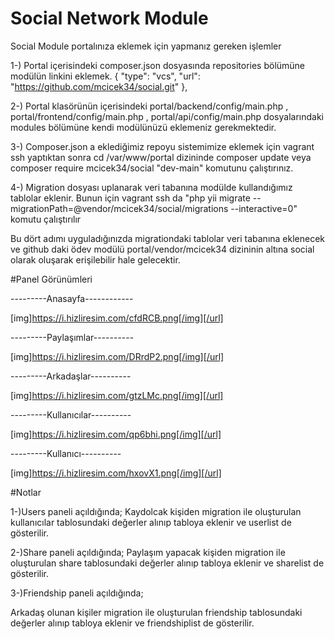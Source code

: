 # Social Network Module

Social Module portalınıza eklemek için yapmanız gereken işlemler

1-) Portal içerisindeki composer.json dosyasında repositories bölümüne modülün linkini eklemek. { "type": "vcs", "url": "https://github.com/mcicek34/social.git" },

2-) Portal klasörünün içerisindeki portal/backend/config/main.php , portal/frontend/config/main.php , portal/api/config/main.php dosyalarındaki modules bölümüne kendi modülünüzü eklemeniz gerekmektedir.

3-) Composer.json a eklediğimiz repoyu sistemimize eklemek için vagrant ssh yaptıktan sonra cd /var/www/portal dizininde composer update veya composer require mcicek34/social "dev-main" komutunu çalıştırınız.

4-) Migration dosyası uplanarak veri tabanına modülde kullandığımız tablolar eklenir. Bunun için vagrant ssh da "php yii migrate --migrationPath=@vendor/mcicek34/social/migrations --interactive=0" komutu çalıştırılır

Bu dört adımı uyguladığınızda migrationdaki tablolar veri tabanına eklenecek ve github daki ödev modülü portal/vendor/mcicek34 dizininin altına social olarak oluşarak erişilebilir hale gelecektir.

#Panel Görünümleri

---------Anasayfa------------

[img]https://i.hizliresim.com/cfdRCB.png[/img][/url]

---------Paylaşımlar----------

[img]https://i.hizliresim.com/DRrdP2.png[/img][/url]

---------Arkadaşlar----------

[img]https://i.hizliresim.com/gtzLMc.png[/img][/url]

---------Kullanıcılar----------

[img]https://i.hizliresim.com/qp6bhi.png[/img][/url]

---------Kullanıcı----------

[img]https://i.hizliresim.com/hxovX1.png[/img][/url]

#Notlar

1-)Users paneli açıldığında;
    Kaydolcak kişiden migration ile oluşturulan kullanıcılar tablosundaki değerler alınıp tabloya eklenir ve userlist de gösterilir.

2-)Share paneli açıldığında;
    Paylaşım yapacak kişiden migration ile oluşturulan share tablosundaki değerler alınıp tabloya eklenir ve sharelist de gösterilir.

3-)Friendship paneli açıldığında;

   Arkadaş olunan kişiler migration ile oluşturulan friendship tablosundaki değerler alınıp tabloya eklenir ve friendshiplist de gösterilir.
